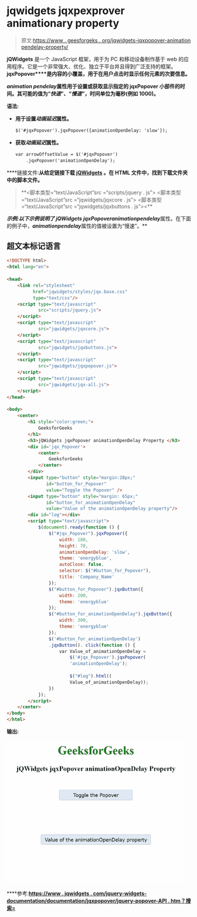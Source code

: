 # jqwidgets jqxpexprover animationary property

> 原文:[https://www . geesforgeks . org/jqwidgets-jqxpopover-animation pendelay-property/](https://www.geeksforgeeks.org/jqwidgets-jqxpopover-animationopendelay-property/)

**jQWidgets** 是一个 JavaScript 框架，用于为 PC 和移动设备制作基于 web 的应用程序。它是一个非常强大、优化、独立于平台并且得到广泛支持的框架。**jqxPopover****是内容的小覆盖，用于在用户点击时显示任何元素的次要信息。**

*****animation pendelay***属性用于设置或获取显示指定的 **jqxPopover** 小部件的时间。其可能的值为“*快速*”、“*慢速”*，时间单位为毫秒(例如 1000)。**

****语法:****

*   **用于设置*动画延迟*属性。**

    ```html
    $('#jqxPopover').jqxPopover({animationOpenDelay: 'slow'});
    ```

*   **获取*动画延迟*属性。**

    ```html
    var arrowOffsetValue = $('#jqxPopover')
        .jqxPopover('animationOpenDelay');
    ```

****链接文件:**从给定链接下载 [jQWidgets](https://www.jqwidgets.com/download/) 。在 HTML 文件中，找到下载文件夹中的脚本文件。**

> <link rel="”stylesheet”" href="”jqwidgets/styles/jqx.base.css”" type="”text/css”/"> **<脚本类型=“text/JavaScript”src =“scripts/jquery . js”></script>
> <脚本类型=“text/JavaScript”src =“jqwidgets/jqxcore . js”></script>
> <脚本类型=“text/JavaScript”src =“jqwidgets/jqxbuttons . js”><**

****示例:**以下示例说明了 jQWidgets jqxPopover***animationpendelay***属性。在下面的例子中，***animationpendelay***属性的值被设置为“慢速”。**

## **超文本标记语言**

```html
<!DOCTYPE html>
<html lang="en">

<head>
    <link rel="stylesheet" 
          href="jqwidgets/styles/jqx.base.css"
          type="text/css"/>
    <script type="text/javascript" 
            src="scripts/jquery.js">
    </script>
    <script type="text/javascript" 
            src="jqwidgets/jqxcore.js">
    </script>
    <script type="text/javascript" 
            src="jqwidgets/jqxbuttons.js">
    </script>
    <script type="text/javascript" 
            src="jqwidgets/jqxpopover.js">
    </script>
    <script type="text/javascript" 
            src="jqwidgets/jqx-all.js">
    </script>
</head>

<body>
    <center>
        <h1 style="color:green;">
            GeeksforGeeks
        </h1>
        <h3>jQWidgets jqxPopover animationOpenDelay Property </h3>
        <div id='jqx_Popover'>
            <center>
                GeeksforGeeks
            </center>
        </div>
        <input type="button" style="margin:28px;" 
               id="button_for_Popover" 
               value="Toggle the Popover" />
        <input type="button" style="margin: 65px;" 
               id="button_for_animationOpenDelay"
               value="Value of the animationOpenDelay property"/>
        <div id="log"></div>
        <script type="text/javascript">
            $(document).ready(function () {
                $("#jqx_Popover").jqxPopover({
                    width: 180,
                    height: 70,
                    animationOpenDelay: 'slow',
                    theme: 'energyblue',
                    autoClose: false,
                    selector: $("#button_for_Popover"),
                    title: 'Company_Name'
                });
                $("#button_for_Popover").jqxButton({
                    width: 200,
                    theme: 'energyblue'
                });
                $("#button_for_animationOpenDelay").jqxButton({
                    width: 300,
                    theme: 'energyblue'
                });
                $('#button_for_animationOpenDelay')
                .jqxButton(). click(function () {
                    var Value_of_animationOpenDelay =
                        $('#jqx_Popover').jqxPopover(
                        'animationOpenDelay');

                        $("#log").html((
                        Value_of_animationOpenDelay));
                })
            });
        </script>
    </center>
</body>
</html>
```

****输出:****

**![](img/1a99576ece43810cdd9ef35a6866151a.png)**

****参考:**[https://www . jqwidgets . com/jquery-widgets-documentation/documentation/jqxpopover/jquery-popover-API . htm？搜索=](https://www.jqwidgets.com/jquery-widgets-documentation/documentation/jqxpopover/jquery-popover-api.htm?search=)**